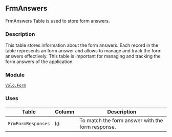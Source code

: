 ## FrmAnswers

FrmAnswers Table is used to store form answers.

### Description

This table stores information about the form answers. Each record in the table represents an form answer and allows to manage and track the form answers effectively. This table is important for managing and tracking the form answers of the application.

### Module

[`Volo.Form`](../../forms.md)

### Uses

| Table | Column | Description |
| --- | --- | --- |
| `FrmFormResponses` | Id | To match the form answer with the form response. |